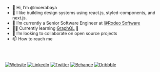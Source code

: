 - 👋 Hi, I’m @moerabaya
- 👀 I like building design systems using react.js, styled-components, and next.js.
- 🌱 I’m currently a Senior Software Engineer at [@Rodeo Software](https://getrodeo.io/ )
- 👨‍💻 Currently learning [GraphQL](https://github.com/moerabaya/graphql) 🫣
- 💞️ I’m looking to collaborate on open source projects
- 📫 How to reach me

<br />
<br />

<p>
      <a href="https://moerabaya.com/" target="_blank"><img alt="Website" src="https://img.shields.io/badge/-Website-ea953a?style=flat-square&logo=WindowsTerminal&logoColor=whitewhite"></a>
      <a href="https://www.linkedin.com/in/moerabaya" target="_blank"><img alt="LinkedIn" src="https://img.shields.io/badge/-LinkedIn-0077B5?style=flat-square&logo=Linkedin&logoColor=white"></a>
      <!---<a href="https://instagram.com/moerabaya" target="_blank"><img alt="Instagram" src="https://img.shields.io/badge/-Instagram-E4405F?style=flat-square&logo=Instagram&logoColor=white"></a>--->
      <a href="https://twitter.com/moerabaya_" target="_blank"><img alt="Twitter" src="https://img.shields.io/badge/-Twitter-1A8CD8?style=flat-square&logo=Twitter&logoColor=white"></a>
      <a href="https://www.behance.net/moerabaya" target="_blank"><img alt="Behance" src="https://img.shields.io/badge/-Behance-1769FF?style=flat-square&logo=Behance&logoColor=white"></a>
      <a href="https://dribbble.com/moerabaya" target="_blank"><img alt="Dribbble" src="https://img.shields.io/badge/-Dribbble-EA4C89?style=flat-square&logo=Dribbble&logoColor=white"></a>
 </p>
<!---
moerabaya/moerabaya is a ✨ special ✨ repository because its `README.md` (this file) appears on your GitHub profile.
You can click the Preview link to take a look at your changes.
--->
